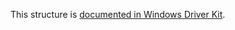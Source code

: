 This structure is [documented in Windows Driver Kit](https://learn.microsoft.com/en-us/windows-hardware/drivers/ddi/wdm/ns-wdm-_file_standard_information_ex).
